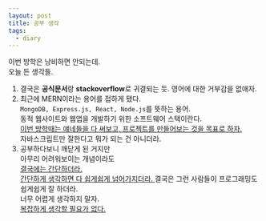 ```yaml
---
layout: post
title: 공부 생각
tags:
  - diary
---
```

이번 방학은 낭비하면 안되는데.  
오늘 든 생각들.  

1. 결국은 **공식문서**랑 **stackoverflow**로 귀결되는 듯. 영어에 대한 거부감을 없애자.  
1. 최근에 MERN이라는 용어를 접하게 됐다.  
`MongoDB, Express.js, React, Node.js`를 뜻하는 용어.  
동적 웹사이트와 웹앱을 개발하기 위한 소프트웨어 스택이란다.  
<u>이번 방학때는 얘네들을 다 써보고, 프로젝트를 만들어보는 것을 목표로 하자.</u>   
자바스크립트만 잘한다고 뭐가 되는 건 아니더라.  
1. 공부하다보니 깨닫게 된 거지만  
아무리 어려워보이는 개념이라도  
<u>결국에는 간단하더라.</u>  
<u>간단하게 생각하면 다 쉽게쉽게 넘어가지더라.  </u>
결국은 그런 사람들이 프로그래밍도 쉽게쉽게 잘 하더라.  
너무 어렵게 생각하지 말자.  
<u>복잡하게 생각할 필요가 없다.</u>  